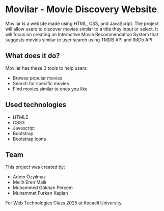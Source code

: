 # Movilar - Movie Discovery Website

Movilar is a website made using HTML, CSS, and JavaScript. The project will allow users to
discover movies similar to a title they input or select. It will focus on creating an Interactive
Movie Recommendation System that suggests movies similar to user search using TMDB
API and IMDb API.

## What does it do?

Movilar has these 3 tools to help users:
- Browse popular movies
- Search for specific movies 
- Find movies similar to ones you like

## Used technologies

- HTML5
- CSS3
- Javascript
- Bootstrap
- Bootstrap Icons 

## Team

This project was created by:
- Adem Özyılmaz
- Melih Eren Mallı
- Muhammed Gökhan Perçem
- Muhammet Furkan Kaplan


For Web Technologies Class 2025 at Kocaeli University.
